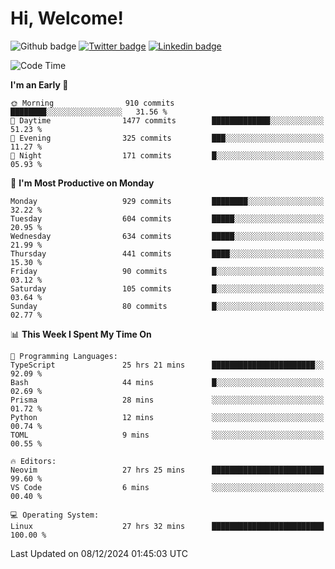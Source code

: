   # Hi, Welcome!
  ![Github badge](https://img.shields.io/github/followers/kraken-afk.svg?style=social&label=Follow&maxAge=2592000)
  [![Twitter badge](https://img.shields.io/badge/-Twitter-00acee?style=flat-square&logo=Twitter&logoColor=white)](https://twitter.com/trshppl)
  [![Linkedin badge](https://img.shields.io/badge/LinkedIn-0077B5?style=flat-square&logo=linkedin&logoColor=white)](https://www.linkedin.com/in/noveanrer)
<!--START_SECTION:waka-->
![Code Time](http://img.shields.io/badge/Code%20Time-510%20hrs%2037%20mins-blue)

**I'm an Early 🐤** 

```text
🌞 Morning                910 commits         ████████░░░░░░░░░░░░░░░░░   31.56 % 
🌆 Daytime                1477 commits        █████████████░░░░░░░░░░░░   51.23 % 
🌃 Evening                325 commits         ███░░░░░░░░░░░░░░░░░░░░░░   11.27 % 
🌙 Night                  171 commits         █░░░░░░░░░░░░░░░░░░░░░░░░   05.93 % 
```
📅 **I'm Most Productive on Monday** 

```text
Monday                   929 commits         ████████░░░░░░░░░░░░░░░░░   32.22 % 
Tuesday                  604 commits         █████░░░░░░░░░░░░░░░░░░░░   20.95 % 
Wednesday                634 commits         █████░░░░░░░░░░░░░░░░░░░░   21.99 % 
Thursday                 441 commits         ████░░░░░░░░░░░░░░░░░░░░░   15.30 % 
Friday                   90 commits          █░░░░░░░░░░░░░░░░░░░░░░░░   03.12 % 
Saturday                 105 commits         █░░░░░░░░░░░░░░░░░░░░░░░░   03.64 % 
Sunday                   80 commits          █░░░░░░░░░░░░░░░░░░░░░░░░   02.77 % 
```


📊 **This Week I Spent My Time On** 

```text
💬 Programming Languages: 
TypeScript               25 hrs 21 mins      ███████████████████████░░   92.09 % 
Bash                     44 mins             █░░░░░░░░░░░░░░░░░░░░░░░░   02.69 % 
Prisma                   28 mins             ░░░░░░░░░░░░░░░░░░░░░░░░░   01.72 % 
Python                   12 mins             ░░░░░░░░░░░░░░░░░░░░░░░░░   00.74 % 
TOML                     9 mins              ░░░░░░░░░░░░░░░░░░░░░░░░░   00.55 % 

🔥 Editors: 
Neovim                   27 hrs 25 mins      █████████████████████████   99.60 % 
VS Code                  6 mins              ░░░░░░░░░░░░░░░░░░░░░░░░░   00.40 % 

💻 Operating System: 
Linux                    27 hrs 32 mins      █████████████████████████   100.00 % 
```


 Last Updated on 08/12/2024 01:45:03 UTC
<!--END_SECTION:waka-->
